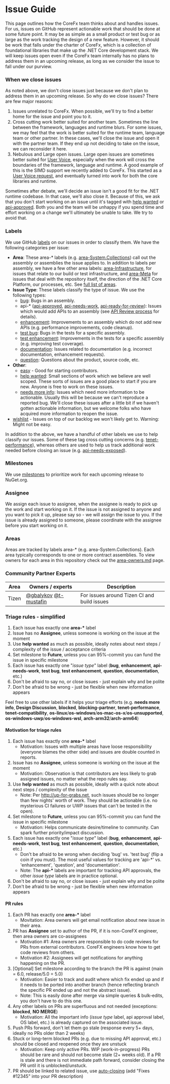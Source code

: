 Issue Guide
===========

This page outlines how the CoreFx team thinks about and handles issues.  For us, issues on GitHub represent actionable work that should be done at some future point.  It may be as simple as a small product or test bug or as large as the work tracking the design of a new feature.  However, it should be work that falls under the charter of CoreFx, which is a collection of foundational libraries that make up the .NET Core development stack.  We will keep issues open even if the CoreFx team internally has no plans to address them in an upcoming release, as long as we consider the issue to fall under our purview.

### When we close issues
As noted above, we don't close issues just because we don't plan to address them in an upcoming release.  So why do we close issues?  There are few major reasons:

1. Issues unrelated to CoreFx.  When possible, we'll try to find a better home for the issue and point you to it.
2. Cross cutting work better suited for another team.  Sometimes the line between the framework, languages and runtime blurs.  For some issues, we may feel that the work is better suited for the runtime team, language team or other partner.  In these cases, we'll close the issue and open it with the partner team.  If they end up not deciding to take on the issue, we can reconsider it here.
3. Nebulous and Large open issues.  Large open issues are sometimes better suited for [User Voice](http://visualstudio.uservoice.com/forums/121579-visual-studio/category/31481--net), especially when the work will cross the boundaries of the framework, language and runtime.  A good example of this is the SIMD support we recently added to CoreFx.  This started as a [User Voice request](https://visualstudio.uservoice.com/forums/121579-visual-studio-2015/suggestions/2212443-c-and-simd), and eventually turned into work for both the core libraries and runtime.

Sometimes after debate, we'll decide an issue isn't a good fit for the .NET runtime codebase.  In that case, we'll also close it.  Because of this, we ask that you don't start working on an issue until it's tagged with [help wanted](https://github.com/dotnet/runtime/labels/help%20wanted) or [api-approved](https://github.com/dotnet/runtime/labels/api-approved).  Both you and the team will be unhappy if you spend time and effort working on a change we'll ultimately be unable to take. We try to avoid that.

### Labels
We use GitHub [labels](https://github.com/dotnet/runtime/labels) on our issues in order to classify them.  We have the following categories per issue:
* **Area**: These area-&#42; labels (e.g. [area-System.Collections](https://github.com/dotnet/runtime/labels/area-System.Collections)) call out the assembly or assemblies the issue applies to. In addition to labels per assembly, we have a few other area labels: [area-Infrastructure](https://github.com/dotnet/runtime/labels/area-Infrastructure), for issues that relate to our build or test infrastructure, and [area-Meta](https://github.com/dotnet/runtime/labels/area-Meta) for issues that deal with the repository itself, the direction of the .NET Core Platform, our processes, etc. See [full list of areas](#areas).
* **Issue Type**: These labels classify the type of issue.  We use the following types:
  * [bug](https://github.com/dotnet/runtime/labels/bug): Bugs in an assembly.
  * api-&#42; ([api-approved](https://github.com/dotnet/runtime/labels/api-approved), [api-needs-work](https://github.com/dotnet/runtime/labels/api-needs-work), [api-ready-for-review](https://github.com/dotnet/runtime/labels/api-ready-for-review)): Issues which would add APIs to an assembly (see [API Review process](api-review-process.md) for details).
  * [enhancement](https://github.com/dotnet/runtime/labels/enhancement): Improvements to an assembly which do not add new APIs (e.g. performance improvements, code cleanup).
  * [test bug](https://github.com/dotnet/runtime/labels/test%20bug): Bugs in the tests for a specific assembly.
  * [test enhancement](https://github.com/dotnet/runtime/labels/test%20enhancement): Improvements in the tests for a specific assembly (e.g. improving test coverage).
  * [documentation](https://github.com/dotnet/runtime/labels/documentation): Issues related to documentation (e.g. incorrect documentation, enhancement requests).
  * [question](https://github.com/dotnet/runtime/labels/question): Questions about the product, source code, etc.
* **Other**:
  * [easy](https://github.com/dotnet/runtime/issues?utf8=%E2%9C%93&q=is%3Aissue%20is%3Aopen%20label%3Aeasy%20no%3Aassignee) - Good for starting contributors.
  * [help wanted](https://github.com/dotnet/runtime/labels/help%20wanted): Small sections of work which we believe are well scoped.  These sorts of issues are a good place to start if you are new.  Anyone is free to work on these issues.
  * [needs more info](https://github.com/dotnet/runtime/labels/needs%20more%20info): Issues which need more information to be actionable.  Usually this will be because we can't reproduce a reported bug.  We'll close these issues after a little bit if we haven't gotten actionable information, but we welcome folks who have acquired more information to reopen the issue.
 * [wishlist](https://github.com/dotnet/runtime/issues?q=is%3Aissue+is%3Aopen+label%3Awishlist) - Issues on top of our backlog we won't likely get to. Warning: Might not be easy.

In addition to the above, we have a handful of other labels we use to help classify our issues.  Some of these tag cross cutting concerns (e.g. [tenet-performance](https://github.com/dotnet/runtime/labels/tenet-performance)), whereas others are used to help us track additional work needed before closing an issue (e.g. [api-needs-exposed](https://github.com/dotnet/runtime/labels/api-needs-exposed)).

### Milestones
We use [milestones](https://github.com/dotnet/runtime/milestones) to prioritize work for each upcoming release to NuGet.org.

### Assignee
We assign each issue to assignee, when the assignee is ready to pick up the work and start working on it.  If the issue is not assigned to anyone and you want to pick it up, please say so - we will assign the issue to you.  If the issue is already assigned to someone, please coordinate with the assignee before you start working on it.

### Areas
Areas are tracked by labels area-&#42; (e.g. area-System.Collections). Each area typically corresponds to one or more contract assemblies. To view owners for each area in this repository check out the [area-owners.md](https://github.com/dotnet/runtime/blob/main/docs/area-owners.md) page.

### Community Partner Experts

| Area        | Owners / experts | Description |
|-------------|------------------|-------------|
| Tizen | [@gbalykov](https://github.com/gbalykov) [@t-mustafin](https://github.com/t-mustafin) | For issues around Tizen CI and build issues |

### Triage rules - simplified

1. Each issue has exactly one **area-&#42;** label
1. Issue has no **Assignee**, unless someone is working on the issue at the moment
1. Use **help wanted** as much as possible, ideally notes about next steps / complexity of the issue / acceptance criteria
1. Set milestone to **Future**, unless you can 95%-commit you can fund the issue in specific milestone
1. Each issue has exactly one "*issue type*" label (**bug**, **enhancement**, **api-needs-work**, **test bug**, **test enhancement**, **question**, **documentation**, etc.)
1. Don't be afraid to say no, or close issues - just explain why and be polite
1. Don't be afraid to be wrong - just be flexible when new information appears

Feel free to use other labels if it helps your triage efforts (e.g. **needs more info**, **Design Discussion**, **blocked**, **blocking-partner**, **tenet-performance**, **tenet-compatibility**, **os-linux**/**os-windows**/**os-mac-os-x**/**os-unsupported**, **os-windows-uwp**/**os-windows-wsl**, **arch-arm32**/**arch-arm64**)

#### Motivation for triage rules

1. Each issue has exactly one **area-\*** label
    * Motivation: Issues with multiple areas have loose responsibility (everyone blames the other side) and issues are double counted in reports.
1. Issue has no **Assignee**, unless someone is working on the issue at the moment
    * Motivation: Observation is that contributors are less likely to grab assigned issues, no matter what the repo rules say.
1. Use **help wanted** as much as possible, ideally with a quick note about next steps / complexity of the issue
    * Note: Per http://up-for-grabs.net, such issues should be no longer than few nights' worth of work. They should be actionable (i.e. no mysterious CI failures or UWP issues that can't be tested in the open).
1. Set milestone to **Future**, unless you can 95%-commit you can fund the issue in specific milestone
    * Motivation: Helps communicate desire/timeline to community. Can spark further priority/impact discussion.
1. Each issue has exactly one "*issue type*" label (**bug**, **enhancement**, **api-needs-work**, **test bug**, **test enhancement**, **question**, **documentation**, etc.)
    * Don't be afraid to be wrong when deciding 'bug' vs. 'test bug' (flip a coin if you must). The most useful values for tracking are 'api-&#42;' vs. 'enhancement', 'question', and 'documentation'.
    * Note: The **api-\*** labels are important for tracking API approvals, the other *issue type* labels are in practice optional.
1. Don't be afraid to say no, or close issues - just explain why and be polite
1. Don't be afraid to be wrong - just be flexible when new information appears

#### PR rules

1. Each PR has exactly one **area-\*** label
    * Movitation: Area owners will get email notification about new issue in their area.
1. PR has **Assignee** set to author of the PR, if it is non-CoreFX engineer, then area owners are co-assignees
    * Motivation #1: Area owners are responsible to do code reviews for PRs from external contributors. CoreFX engineers know how to get code reviews from others.
    * Motivation #2: Assignees will get notifications for anything happening on the PR.
1. [Optional] Set milestone according to the branch the PR is against (main = 6.0, release/5.0 = 5.0)
    * Motivation: Easier to track and audit where which fix ended up and if it needs to be ported into another branch (hence reflecting branch the specific PR ended up and not the abstract issue).
    * Note: This is easily done after merge via simple queries & bulk-edits, you don't have to do this one.
1. Any other labels on PRs are superfluous and not needed (exceptions: **blocked**, **NO MERGE**)
    * Motivation: All the important info (*issue type* label, api approval label, OS label, etc.) is already captured on the associated issue.
1. Push PRs forward, don't let them go stale (response every 5+ days, ideally no PRs older than 2 weeks)
1. Stuck or long-term blocked PRs (e.g. due to missing API approval, etc.) should be closed and reopened once they are unstuck
    * Motivation: Keep only active PRs. WIP (work-in-progress) PRs should be rare and should not become stale (2+ weeks old). If a PR is stale and there is not immediate path forward, consider closing the PR until it is unblocked/unstuck.
1. PR should be linked to related issue, use [auto-closing](https://help.github.com/articles/closing-issues-via-commit-messages/) (add "Fixes #12345" into your PR description)
